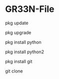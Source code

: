 # GR33N-File


pkg update


pkg upgrade


pkg install python


pkg install python2


pkg install git

git clone
